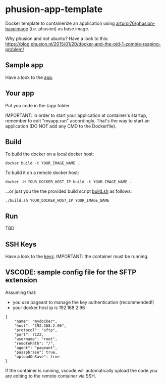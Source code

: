 # phusion-app-template
Docker template to containerize an application using [arturol76/phusion-baseimage](https://github.com/arturol76/phusion-baseimage) (i.e. phusion) as base image.

Why phusion and not ubuntu? Have a look to this:
https://blog.phusion.nl/2015/01/20/docker-and-the-pid-1-zombie-reaping-problem/

## Sample app
Have a look to the [app](./app).

## Your app
Put you code in the /app folder.

IMPORTANT: in order to start your application at container's startup, remember to edit "myapp.run" accordingly. That's the way to start an application (DO NOT add any CMD to the Dockerfile). 

## Build
To build the docker on a local docker host:

```
docker build -t YOUR_IMAGE_NAME .
```

To build it on a remote docker host:

```
docker -H YOUR_DOCKER_HOST_IP build -t YOUR_IMAGE_NAME .
```

...or just you the the provided build script [build.sh](./build.sh) as follows:

```
./build.sh YOUR_DOCKER_HOST_IP YOUR_IMAGE_NAME
```

## Run
TBD

## SSH Keys
Have a look to the [keys](./keys).
IMPORTANT: the container must be running.

## VSCODE: sample config file for the SFTP extension
Assuming that:
* you use pageant to manage the key authentication (recommended!)
* your docker host ip is 192.168.2.96

```
{
    "name": "mydocker",
    "host": "192.168.2.96",
    "protocol": "sftp",
    "port": 7122,
    "username": "root",
    "remotePath": "/",
    "agent": "pageant",
    "passphrase": true,
    "uploadOnSave": true
}
```

If the container is running, vscode will automatically upload the code you are editing to the remote container via SSH.